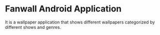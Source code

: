 # Fanwall Android Application
 It is a wallpaper application that shows different wallpapers categorized by different shows and genres.
